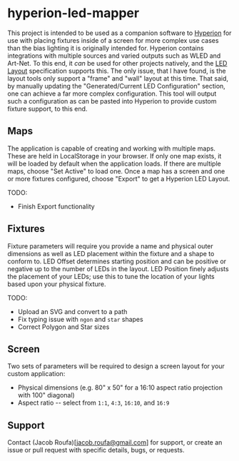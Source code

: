 # hyperion-led-mapper

This project is intended to be used as a companion software to [Hyperion](https://github.com/hyperion-project/hyperion.ng) for use with placing fixtures inside of a screen for more complex use cases than the bias lighting it is originally intended for. Hyperion contains integrations with multiple sources and varied outputs such as WLED and Art-Net. To this end, it *can* be used for other projects natively, and the [LED Layout](https://docs.hyperion-project.org/en/user/advanced/Advanced.html#led-layout) specification supports this. The only issue, that I have found, is the layout tools only support a "frame" and "wall" layout at this time. That said, by manually updating the "Generated/Current LED Configuration" section, one can achieve a far more complex configuration. This tool will output such a configuration as can be pasted into Hyperion to provide custom fixture support, to this end.

## Maps

The application is capable of creating and working with multiple maps. These are held in LocalStorage in your browser. If only one map exists, it will be loaded by default when the application loads. If there are multiple maps, choose "Set Active" to load one. Once a map has a screen and one or more fixtures configured, choose "Export" to get a Hyperion LED Layout.

TODO:

* Finish Export functionality

## Fixtures

Fixture parameters will require you provide a name and physical outer dimensions as well as LED placement within the fixture and a shape to conform to. LED Offset determines starting position and can be positive or negative up to the number of LEDs in the layout. LED Position finely adjusts the placement of your LEDs; use this to tune the location of your lights based upon your physical fixture.

TODO:

* Upload an SVG and convert to a path
* Fix typing issue with `ngon` and `star` shapes
* Correct Polygon and Star sizes

## Screen

Two sets of parameters will be required to design a screen layout for your custom application:

* Physical dimensions (e.g. 80" x 50" for a 16:10 aspect ratio projection with 100" diagonal)
* Aspect ratio -- select from `1:1`, `4:3`, `16:10`, and `16:9`

## Support

Contact (Jacob Roufa)[jacob.roufa@gmail.com] for support, or create an issue or pull request with specific details, bugs, or requests.